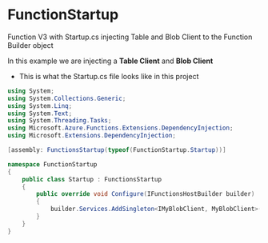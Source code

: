 # FunctionStartup
Function V3 with Startup.cs injecting Table and Blob Client to the Function Builder object

In this example we are injecting a **Table Client** and **Blob Client**
  - This is what the Startup.cs file looks like in this project

```C#
using System;
using System.Collections.Generic;
using System.Linq;
using System.Text;
using System.Threading.Tasks;
using Microsoft.Azure.Functions.Extensions.DependencyInjection;
using Microsoft.Extensions.DependencyInjection;

[assembly: FunctionsStartup(typeof(FunctionStartup.Startup))]

namespace FunctionStartup
{
    public class Startup : FunctionsStartup
    {
        public override void Configure(IFunctionsHostBuilder builder)
        {
            builder.Services.AddSingleton<IMyBlobClient, MyBlobClient>();
        }
    }
}

```
